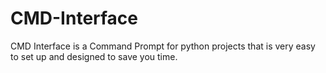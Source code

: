 # CMD-Interface
CMD Interface is a Command Prompt for python projects that is very easy to set up and designed to save you time.
